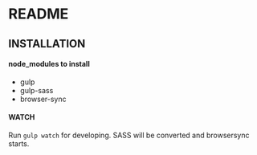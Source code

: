 # README
## INSTALLATION
#### node_modules to install
- gulp
- gulp-sass
- browser-sync

#### WATCH
Run ```gulp watch``` for developing. SASS will be converted and browsersync starts.

